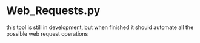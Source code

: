 # Web_Requests.py

this tool is still in development, but when finished it should automate all the possible web request operations
